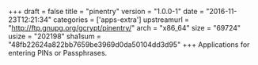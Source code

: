 +++
draft = false
title = "pinentry"
version = "1.0.0-1"
date = "2016-11-23T12:21:34"
categories = ['apps-extra']
upstreamurl = "http://ftp.gnupg.org/gcrypt/pinentry/"
arch = "x86_64"
size = "69724"
usize = "202198"
sha1sum = "48fb22624a822bb7659be3969d0da50104dd3d95"
+++
Applications for entering PINs or Passphrases.
